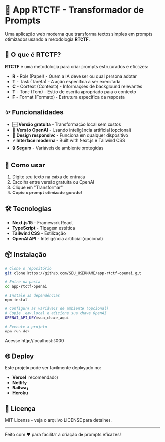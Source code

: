 # 🚀 App RTCTF - Transformador de Prompts

Uma aplicação web moderna que transforma textos simples em prompts otimizados usando a metodologia **RTCTF**.

## 🎯 O que é RTCTF?

**RTCTF** é uma metodologia para criar prompts estruturados e eficazes:

- **R** - Role (Papel) - Quem a IA deve ser ou qual persona adotar
- **T** - Task (Tarefa) - A ação específica a ser executada  
- **C** - Context (Contexto) - Informações de background relevantes
- **T** - Tone (Tom) - Estilo de escrita apropriado para o contexto
- **F** - Format (Formato) - Estrutura específica da resposta

## ✨ Funcionalidades

- 🆓 **Versão gratuita** - Transformação local sem custos
- 🤖 **Versão OpenAI** - Usando inteligência artificial (opcional)
- 📱 **Design responsivo** - Funciona em qualquer dispositivo
- ⚡ **Interface moderna** - Built with Next.js e Tailwind CSS
- 🔒 **Seguro** - Variáveis de ambiente protegidas

## 🚀 Como usar

1. Digite seu texto na caixa de entrada
2. Escolha entre versão gratuita ou OpenAI
3. Clique em "Transformar" 
4. Copie o prompt otimizado gerado!

## 🛠️ Tecnologias

- **Next.js 15** - Framework React
- **TypeScript** - Tipagem estática
- **Tailwind CSS** - Estilização
- **OpenAI API** - Inteligência artificial (opcional)

## 📦 Instalação

```bash
# Clone o repositório
git clone https://github.com/SEU_USERNAME/app-rtctf-openai.git

# Entre na pasta
cd app-rtctf-openai

# Instale as dependências
npm install

# Configure as variáveis de ambiente (opcional)
# Copie .env.local e adicione sua chave OpenAI
OPENAI_API_KEY=sua_chave_aqui

# Execute o projeto
npm run dev
```

Acesse http://localhost:3000

## 🌐 Deploy

Este projeto pode ser facilmente deployado no:
- **Vercel** (recomendado)
- **Netlify** 
- **Railway**
- **Heroku**

## 📝 Licença

MIT License - veja o arquivo LICENSE para detalhes.

---

Feito com ❤️ para facilitar a criação de prompts eficazes!
